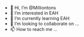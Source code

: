 - 👋 Hi, I’m @Milliontons
- 👀 I’m interested in EAH
- 🌱 I’m currently learning EAH
- 💞️ I’m looking to collaborate on ...
- 📫 How to reach me ...

<!---
Milliontons/Milliontons is a ✨ special ✨ repository because its `README.md` (this file) appears on your GitHub profile.
You can click the Preview link to take a look at your changes.
--->
